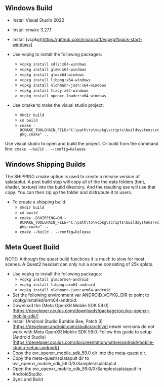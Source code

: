 Windows Build
-----------------------
* Install Visual Studio 2022
* Install cmake 3.27.1
* Install (vcpkg)[https://github.com/microsoft/vcpkg#quick-start-windows]
* Use vcpkg to install the following packages:
    - `vcpkg install sdl2:x64-windows`
    - `vcpkg install glew:x64-windows`
    - `vcpkg install glm:x64-windows`
    - `vcpkg install libpng:x64-windows`
    - `vcpkg install nlohmann-json:x64-windows`
    - `vcpkg install tracy:x64-windows`
    - `vcpkg install openxr-loader:x64-windows`

* Use cmake to make the visual studio project:
    - `mkdir build`
    - `cd build`
    - `cmake -DCMAKE_TOOLCHAIN_FILE="C:\path\to\vcpkg\scripts\buildsystems\vcpkg.cmake" ..`

Use visual studio to open and build the project.
Or build from the command line: `cmake --build . --config=Release`

Windows Shipping Builds
-------------------------
The SHIPPING cmake option is used to create a release version of splataplut.
A post build step will copy all of the the data folders (font, shader, texture) into the build directory.
And the resulting exe will use that copy.  You can then zip up the folder and distrubute it to users.

* To create a shipping build:
    - `mkdir build`
    - `cd build`
    - `cmake -DSHIPPING=ON -DCMAKE_TOOLCHAIN_FILE="C:\path\to\vcpkg\scripts\buildsystems\vcpkg.cmake" ..`
    - `cmake --build . --config=Release`

Meta Quest Build
----------------
NOTE: Although the quest build functions it is much to slow for most scenes.
A Quest2 headset can only run a scene consisting of 25k splats.

* Use vcpkg to install the following packages:
    - `vcpkg install glm:arm64-android`
    - `vcpkg install libpng:arm64-android`
    - `vcpkg install nlohmann-json:arm64-android`
* Set the following environment var ANDROID_VCPKG_DIR to point to vcpkg/installed/arm64-android.
* Download the (Meta OpenXR Mobile SDK 59.0)[https://developer.oculus.com/downloads/package/oculus-openxr-mobile-sdk/]
* Install (Android Studio Bumble Bee, Patch 3)[https://developer.android.com/studio/archive]
  newer versions do not work with Meta OpenXR Mobile SDK 59.0.
  Follow this guide to setup (Android Studio)[https://developer.oculus.com/documentation/native/android/mobile-studio-setup-android/]
* Copy the ovr_openxr_mobile_sdk_59.0 dir into the meta-quest dir.
* Copy the meta-quest/splatapult dir to ovr_openxr_mobile_sdk_59.0/XrSamples/splataplut
* Open the ovr_openxr_mobile_sdk_59.0/XrSamples/splatapult in AndroidStudio.
* Sync and Build
